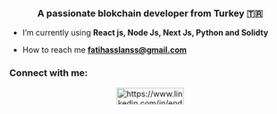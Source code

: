 <h3 align="center">A passionate blokchain developer from Turkey 🇹🇷</h3>

-  I’m currently using **React js, Node Js, Next Js, Python and Solidty**

-  How to reach me **fatihasslanss@gmail.com**

<h3 align="left">Connect with me:</h3>
<p align="center">
<a href="https://linkedin.com/in/https://www.linkedin.com/in/ender-tekin/" target="blank"><img align="center" src="https://raw.githubusercontent.com/rahuldkjain/github-profile-readme-generator/master/src/images/icons/Social/linked-in-alt.svg" alt="https://www.linkedin.com/in/ender-tekin/" height="30" width="120" /></a>
</p>

